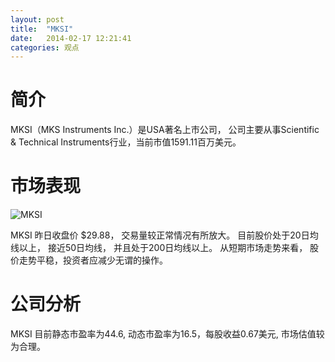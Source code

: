 ```yaml
---
layout: post
title:  "MKSI"
date:   2014-02-17 12:21:41
categories: 观点
---
```


# 简介
MKSI（MKS Instruments Inc.）是USA著名上市公司，
公司主要从事Scientific & Technical Instruments行业，当前市值1591.11百万美元。

# 市场表现

![MKSI](http://finviz.com/chart.ashx?t=MKSI&ty=c&ta=1&p=d&s=l)

MKSI 昨日收盘价 $29.88，
交易量较正常情况有所放大。
目前股价处于20日均线以上，
接近50日均线，
并且处于200日均线以上。
从短期市场走势来看，
股价走势平稳，投资者应减少无谓的操作。

# 公司分析
MKSI 目前静态市盈率为44.6, 动态市盈率为16.5，每股收益0.67美元,
市场估值较为合理。
